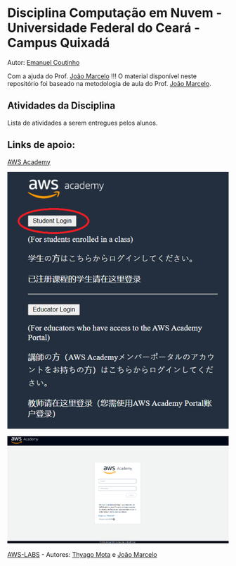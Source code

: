 # Disciplina Computação em Nuvem - Universidade Federal do Ceará - Campus Quixadá

Autor: [Emanuel Coutinho](https://github.com/emanuelcoutinho)

Com a ajuda do Prof. [João Marcelo](https://github.com/jmhal) !!!
O material disponível neste repositório foi baseado na metodologia de aula do Prof. [João Marcelo](https://github.com/jmhal).

## Atividades da Disciplina

Lista de atividades a serem entregues pelos alunos.

## Links de apoio:

[AWS Academy](https://www.awsacademy.com/LMS_Login)

![Login AWSAcademy](imagens/awsacademy1.png)

![Login AWSAcademy](imagens/awsacademy2.png)

[AWS-LABS](https://github.com/thyagomota/aws-labs) - Autores: [Thyago Mota](https://github.com/thyagomota) e [João Marcelo](https://github.com/jmhal)

